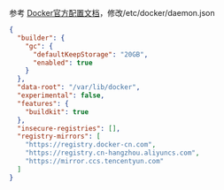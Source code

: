 参考 [Docker官方配置文档](https://docs.docker.com/engine/reference/commandline/dockerd/#/configuration-reloading)，修改/etc/docker/daemon.json

```json
{
  "builder": {
    "gc": {
      "defaultKeepStorage": "20GB",
      "enabled": true
    }
  },
  "data-root": "/var/lib/docker",
  "experimental": false,
  "features": {
    "buildkit": true
  },
  "insecure-registries": [],
  "registry-mirrors": [
    "https://registry.docker-cn.com",
    "https://registry.cn-hangzhou.aliyuncs.com",
    "https://mirror.ccs.tencentyun.com"
  ]
}
```

